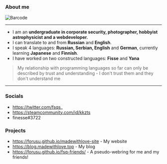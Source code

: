 ### About me

![Barcode](https://images-ext-1.discordapp.net/external/3-qmydOo88LIsUgLOF7oV9XDdwcPL1hSG_tX96edWxI/https/gamepress.gg/lostword/sites/lostword/files/2022-06/107601_%25E5%25A4%259A%25E3%2580%2585%25E8%2589%25AF%25E5%25B0%258F%25E5%2582%2598_%25E7%25AB%258B%25E3%2581%25A1%25E7%25B5%25B5.png)

---

* I am an **undergraduate in corporate security, photographer, hobbyist astrophysicist and a webdeveloper.**
* I can translate to and from **Russian** and **English**.
* I speak 4 languages: **Russian, Serbian, English** and **German**, currently learning **Japanese** and **Finnish**.
* I have worked on two constructed languages: **Fisse** and **Yana**

> My relationship with programming languages so far can only be described by trust and understanding - I don't trust them and they don't understand me

---

### Socials

* https://twitter.com/fsqs_
* https://steamcommunity.com/id/kkzts
* finesse#3722

### Projects

* https://forusu.github.io/madewithlove-site - My website
* https://blog.madewithlove.top - My blog
* https://forusu.github.io/fsq-friends/ - A pseudo-webring for me and my friends!
